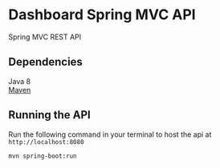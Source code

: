 # Dashboard Spring MVC API
Spring MVC REST API

## Dependencies
Java 8  
[Maven](https://maven.apache.org/install.html)

## Running the API
Run the following command in your terminal to host the api at `http://localhost:8080`
```
mvn spring-boot:run 
```
